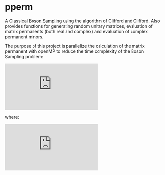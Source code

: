 # pperm
A Classical [Boson Sampling] using the algorithm of Clifford and Clifford. Also provides functions for generating random unitary matrices, evaluation of matrix permanents (both real and complex) and evaluation of complex permanent minors.

The purpose of this project is 
parallelize the calculation of the matrix permanent with openMP to reduce the time complexity of the Boson Sampling problem:

![](https://latex.codecogs.com/gif.latex?%5Cmathcal%7BO%7D%28n2%5En&plus;poly%28m%2Cn%29%29)

where:

![](https://latex.codecogs.com/gif.latex?%5Cmathcal%7BO%7D%28n2%5En&plus;poly%28m%2Cn%29%29%20%3D%20%5Cmathcal%7BO%7D%28mn%5E2%29)


[Boson Sampling]: https://arxiv.org/pdf/1706.01260.pdf


